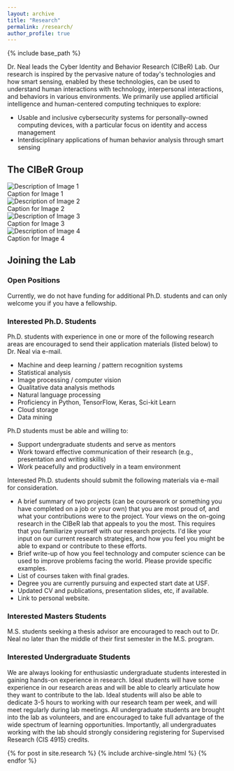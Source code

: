```yaml
---
layout: archive
title: "Research"
permalink: /research/
author_profile: true
---
```


{% include base_path %}

Dr. Neal leads the Cyber Identity and Behavior Research (CIBeR) Lab. Our research is inspired by the pervasive nature of today's technologies and how smart sensing, enabled by these technologies, can be used to understand human interactions with technology, interpersonal interactions, and behaviors in various environments. We primarily use applied artificial intelligence and human-centered computing techniques to explore:

- Usable and inclusive cybersecurity systems for personally-owned computing devices, with a particular focus on identity and access management
- Interdisciplinary applications of human behavior analysis through smart sensing

## The CIBeR Group
<div class="gallery">
  <div>
    <img src="../../images/hoorad.jpeg" alt="Description of Image 1">
    <div class="caption">Caption for Image 1</div>
  </div>
  <div>
    <img src="path_to_image2.jpg" alt="Description of Image 2">
    <div class="caption">Caption for Image 2</div>
  </div>
  <div>
    <img src="path_to_image3.jpg" alt="Description of Image 3">
    <div class="caption">Caption for Image 3</div>
  </div>
  <div>
    <img src="path_to_image4.jpg" alt="Description of Image 4">
    <div class="caption">Caption for Image 4</div>
  </div>
</div>

## Joining the Lab

### Open Positions
Currently, we do not have funding for additional Ph.D. students and can only welcome you if you have a fellowship.

### Interested Ph.D. Students
Ph.D. students with experience in one or more of the following research areas are encouraged to send their application materials (listed below) to Dr. Neal via e-mail.

- Machine and deep learning / pattern recognition systems
- Statistical analysis
- Image processing / computer vision
- Qualitative data analysis methods
- Natural language processing
- Proficiency in Python, TensorFlow, Keras, Sci-kit Learn
- Cloud storage
- Data mining

Ph.D students must be able and willing to:
- Support undergraduate students and serve as mentors
- Work toward effective communication of their research (e.g., presentation and writing skills)
- Work peacefully and productively in a team environment
  
Interested Ph.D. students should submit the following materials via e-mail for consideration.
- A brief summary of two projects (can be coursework or something you have completed on a job or your own) that you are most proud of, and what your contributions were to the project.
Your views on the on-going research in the CIBeR lab that appeals to you the most. This requires that you familiarize yourself with our research projects. I'd like your input on our current research strategies, and how you feel you might be able to expand or contribute to these efforts.
- Brief write-up of how you feel technology and computer science can be used to improve problems facing the world. Please provide specific examples.
- List of courses taken with final grades.
- Degree you are currently pursuing and expected start date at USF.
- Updated CV and publications, presentation slides, etc, if available.
- Link to personal website.

### Interested Masters Students
M.S. students seeking a thesis advisor are encouraged to reach out to Dr. Neal no later than the middle of their first semester in the M.S. program.
  
### Interested Undergraduate Students
We are always looking for enthusiastic undergraduate students interested in gaining hands-on experience in research. Ideal students will have some experience in our research areas and will be able to clearly articulate how they want to contribute to the lab. Ideal students will also be able to dedicate 3-5 hours to working with our research team per week, and will meet regularly during lab meetings. All undergraduate students are brought into the lab as volunteers, and are encouraged to take full advantage of the wide spectrum of learning opportunities. Importantly, all undergraduates working with the lab should strongly considering registering for Supervised Research (CIS 4915) credits.

{% for post in site.research %}
  {% include archive-single.html %}
{% endfor %}
